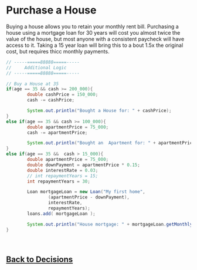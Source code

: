 # Purchase a House
Buying a house allows you to retain your monthly rent bill. Purchasing a house using a mortgage loan for 30 years will cost you almost twice the value of the house, but most anyone with a consistent paycheck will have access to it. Taking a 15 year loan will bring this to a bout 1.5x the original cost, but requires thicc monthly payments. 


```java
// -----=====88888=====-----
//     Additional Logic
// -----=====88888=====-----

// Buy a House at 35
if(age == 35 && cash >= 200_000){
        double cashPrice = 150_000;
        cash -= cashPrice;

        System.out.println("Bought a House for: " + cashPrice);
}
else if(age == 35 && cash >= 100_000){
        double apartmentPrice = 75_000;
        cash -= apartmentPrice;

        System.out.println("Bought an  Apartment for: " + apartmentPrice);
}
else if(age == 35 &&  cash > 15_000){
        double apartmentPrice = 75_000;
        double downPayment = apartmentPrice * 0.15;
        double interestRate = 0.03;
        // int repaymentYears = 15;
        int repaymentYears = 30;

        Loan mortgageLoan = new Loan("My first home", 
                (apartmentPrice - downPayment),
                interestRate, 
                repaymentYears);
        loans.add( mortgageLoan );

        System.out.println("House mortgage: " + mortgageLoan.getMonthlyPayment() + " For a total of " + mortgageLoan.getTotalPayment() );
}
```

<br>

## [Back to Decisions](/../../tree/main/Projects/Program-Your-Life/Decision-Forest.md)